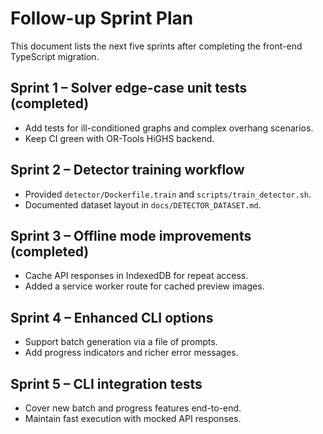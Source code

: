 # Follow-up Sprint Plan

This document lists the next five sprints after completing the front-end TypeScript migration.

## Sprint 1 – Solver edge-case unit tests (completed)
* Add tests for ill-conditioned graphs and complex overhang scenarios.
* Keep CI green with OR-Tools HiGHS backend.

## Sprint 2 – Detector training workflow
* Provided `detector/Dockerfile.train` and `scripts/train_detector.sh`.
* Documented dataset layout in `docs/DETECTOR_DATASET.md`.

## Sprint 3 – Offline mode improvements (completed)
* Cache API responses in IndexedDB for repeat access.
* Added a service worker route for cached preview images.

## Sprint 4 – Enhanced CLI options
* Support batch generation via a file of prompts.
* Add progress indicators and richer error messages.

## Sprint 5 – CLI integration tests
* Cover new batch and progress features end-to-end.
* Maintain fast execution with mocked API responses.
